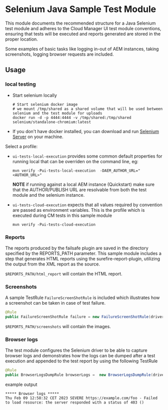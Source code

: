 # Selenium Java Sample Test Module

This module documents the recommended structure for a Java Selenium test module and adheres to the Cloud Manager UI test module conventions,
ensuring that tests will be executed and reports generated are stored in the proper location.

Some examples of basic tasks like logging in-out of AEM instances, taking screenshots, logging browser requests are included.


## Usage

### local testing

- Start selenium locally
  ```shell
  # Start selenium docker image
  # we mount /tmp/shared as a shared volume that will be used between selenium and the test module for uploads
  docker run -d -p 4444:4444 -v /tmp/shared:/tmp/shared selenium/standalone-chromium:latest
  ```

* If you don't have docker installed, you can download and run [Selenium Server](https://www.selenium.dev/downloads/) on your machine.

Select a profile:
- `ui-tests-local-execution`  provides some common default properties for running local that can be overriden on the command line, eg:
   ```
   mvn verify -Pui-tests-local-execution  -DAEM_AUTHOR_URL="<AUTHOR_URL>"
   ```
   **NOTE** if running against a local AEM instance (Quickstart) make sure that the AUTHOR/PUBLISH URL are resolvable from
   both the test module and the selenium instance.
 
- `ui-tests-cloud-execution` expects that all values required by convention are passed as environment variables.
   This is the profile which is executed during CM tests in this sample module
   ```
   mvn verify -Pui-tests-cloud-execution
   ```


### Reports

The reports produced by the failsafe plugin are saved in the directory specified by the REPORTS_PATH parameter. 
This sample module includes a step that generates HTML reports using the surefire-report-plugin, utilizing the output from the XML report as the source.

`$REPORTS_PATH/html_report` will contain the HTML report.

### Screenshots 

A sample TestRule `FailureScreenShotRule` is included which illustrates how a screenshot can be taken in case of test failure.
````java
@Rule
public FailureScreenShotRule failure = new FailureScreenShotRule(driver);
````
 
`$REPORTS_PATH/screenshots` will contain the images.

### Browser logs

The test module configures the Selenium driver to be able to capture browser logs and demonstrates how the logs can be 
dumped after a test execution and appended to the test report by using the following TestRule

```java
@Rule
public BrowserLogsDumpRule browserLogs =  new BrowserLogsDumpRule(driver);
```
example output 
```
***** Browser logs *****
Thu Feb 09 12:58:32 CET 2023 SEVERE https://example.com/foo - Failed to load resource: the server responded with a status of 403 ()

```





